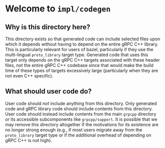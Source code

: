 # Welcome to `impl/codegen`

## Why is this directory here?

This directory exists so that generated code can include selected files upon
which it depends without having to depend on the entire gRPC C++ library. This
is particularly relevant for users of bazel, particularly if they use the
multi-lingual `proto_library` target type. Generated code that uses this target
only depends on the gRPC C++ targets associated with these header files, not the
entire gRPC C++ codebase since that would make the build time of these types of
targets excessively large (particularly when they are not even C++ specific).

## What should user code do?

User code should *not* include anything from this directory. Only generated code
and gRPC library code should include contents from this directory. User code
should instead include contents from the main `grpcpp` directory or its
accessible subcomponents like `grpcpp/support`. It is possible that we may
remove this directory altogether if the motivations for its existence are no
longer strong enough (e.g., if most users migrate away from the `proto_library`
target type or if the additional overhead of depending on gRPC C++ is not high).
